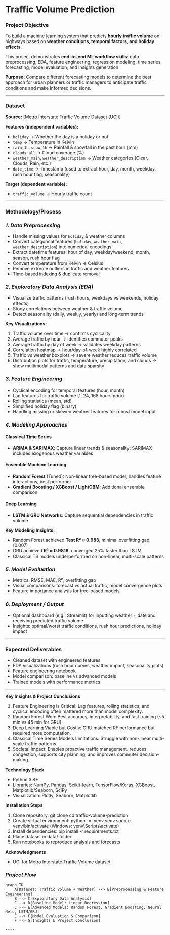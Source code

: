 # **Traffic Volume Prediction**

### **Project Objective**
To build a machine learning system that predicts **hourly traffic volume** on highways based on **weather conditions, temporal factors, and holiday effects**.  

This project demonstrates **end-to-end ML workflow skills**: data preprocessing, EDA, feature engineering, regression modeling, time series forecasting, model evaluation, and insights generation.  

**Purpose:** Compare different forecasting models to determine the best approach for urban planners or traffic managers to anticipate traffic conditions and make informed decisions.

---

### **Dataset**
**Source:** [Metro Interstate Traffic Volume Dataset (UCI)]  

**Features (independent variables):**
- `holiday` → Whether the day is a holiday or not  
- `temp` → Temperature in Kelvin  
- `rain_1h`, `snow_1h` → Rainfall & snowfall in the past hour (mm)  
- `clouds_all` → Cloud coverage (%)  
- `weather_main`, `weather_description` → Weather categories (Clear, Clouds, Rain, etc.)  
- `date_time` → Timestamp (used to extract hour, day, month, weekday, rush hour flag, seasonality)  

**Target (dependent variable):**
- `traffic_volume` → Hourly traffic count

---

### **Methodology/Process**

### ***1. Data Preprocessing***
- Handle missing values for `holiday` & weather columns  
- Convert categorical features (`holiday`, `weather_main`, `weather_description`) into numerical encodings  
- Extract datetime features: hour of day, weekday/weekend, month, season, rush hour flag  
- Convert temperature from Kelvin → Celsius  
- Remove extreme outliers in traffic and weather features  
- Time-based indexing & duplicate removal

### ***2. Exploratory Data Analysis (EDA)***
- Visualize traffic patterns (rush hours, weekdays vs weekends, holiday effects)  
- Study correlations between weather & traffic volume  
- Detect seasonality (daily, weekly, yearly) and long-term trends  

**Key Visualizations:**
1. Traffic volume over time → confirms cyclicality  
2. Average traffic by hour → identifies commuter peaks  
3. Average traffic by day of week → validates weekday patterns  
4. Correlation heatmap → hour/day-of-week highly correlated  
5. Traffic vs weather boxplots → severe weather reduces traffic volume  
6. Distribution plots for traffic, temperature, precipitation, and clouds → show multimodal patterns and data sparsity

### ***3. Feature Engineering***
- Cyclical encoding for temporal features (hour, month)  
- Lag features for traffic volume (1, 24, 168 hours prior)  
- Rolling statistics (mean, std)  
- Simplified holiday flag (binary)  
- Handling missing or skewed weather features for robust model input

### ***4. Modeling Approaches***
#### Classical Time Series
- **ARIMA & SARIMAX**: Capture linear trends & seasonality; SARIMAX includes exogenous weather variables  

#### Ensemble Machine Learning
- **Random Forest** (Tuned): Non-linear tree-based model, handles feature interactions, best performer  
- **Gradient Boosting / XGBoost / LightGBM**: Additional ensemble comparison  

#### Deep Learning
- **LSTM & GRU Networks**: Capture sequential dependencies in traffic volume  

**Key Modeling Insights:**
- Random Forest achieved **Test R² ≈ 0.983**, minimal overfitting gap (0.007)  
- GRU achieved **R² ≈ 0.9818**, converged 25% faster than LSTM  
- Classical TS models underperformed on non-linear, multi-scale patterns  

### ***5. Model Evaluation***
- Metrics: RMSE, MAE, R², overfitting gap  
- Visual comparisons: forecast vs actual traffic, model convergence plots  
- Feature importance analysis for tree-based models

### ***6. Deployment / Output***
- Optional dashboard (e.g., Streamlit) for inputting weather + date and receiving predicted traffic volume  
- Insights: optimal/worst traffic conditions, rush hour predictions, holiday impact  

---

### **Expected Deliverables**
- Cleaned dataset with engineered features  
- EDA visualizations (rush hour curves, weather impact, seasonality plots)  
- Feature engineering notebook  
- Model comparison: baseline vs advanced models  
- Trained models with performance metrics  

---

**Key Insights & Project Conclusions**
1. Feature Engineering is Critical: Lag features, rolling statistics, and cyclical encoding often mattered more than model complexity.
2. Random Forest Won: Best accuracy, interpretability, and fast training (~5 min vs 45 min for GRU).
3. Deep Learning Viable but Costly: GRU matched RF performance but required more computation.
4. Classical Time Series Models Limitations: Struggle with non-linear multi-scale traffic patterns.
5. Societal Impact: Enables proactive traffic management, reduces congestion, supports city planning, and improves commuter decision-making.

**Technology Stack**
- Python 3.8+
- Libraries: NumPy, Pandas, Scikit-learn, TensorFlow/Keras, XGBoost, Matplotlib/Seaborn, SciPy
- Visualization: Plotly, Seaborn, Matplotlib

**Installation Steps**
1. Clone repository:
git clone <repository-url>
cd traffic-volume-prediction
2. Create virtual environment:
python -m venv venv
source venv/bin/activate (Windows: venv\Scripts\activate)
3. Install dependencies:
pip install -r requirements.txt
4. Place dataset in data/ folder
5. Run notebooks to reproduce analysis and forecasts

**Acknowledgments**
- UCI for Metro Interstate Traffic Volume dataset

### ***Project Flow***

```mermaid
graph TD
    A[Dataset: Traffic Volume + Weather] --> B[Preprocessing & Feature Engineering]
    B --> C[Exploratory Data Analysis]
    C --> D[Baseline Model: Linear Regression]
    C --> E[Advanced Models: Random Forest, Gradient Boosting, Neural Nets, LSTM/GRU]
    E --> F[Model Evaluation & Comparison]
    F --> G[Insights & Project Conclusion]

----
